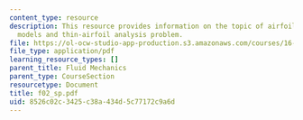 ```yaml
---
content_type: resource
description: This resource provides information on the topic of airfoil vortex sheet
  models and thin-airfoil analysis problem.
file: https://ol-ocw-studio-app-production.s3.amazonaws.com/courses/16-01-unified-engineering-i-ii-iii-iv-fall-2005-spring-2006/8526c02c3425c38a434d5c77172c9a6d_f02_sp.pdf
file_type: application/pdf
learning_resource_types: []
parent_title: Fluid Mechanics
parent_type: CourseSection
resourcetype: Document
title: f02_sp.pdf
uid: 8526c02c-3425-c38a-434d-5c77172c9a6d
---
```

